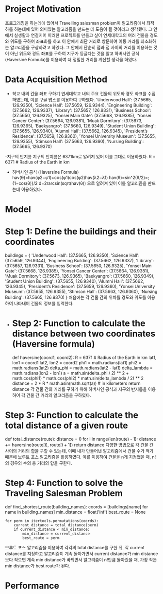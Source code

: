 # Project Motivation
프로그래밍을 하는데에 있어서 Travelling salesman problem이 알고리즘에서 최적하를 하는데에 있어 의미있는 알고리즘을 만드는 데 도움이 될 것이라고 생각했다. 그 안에서 실생활과 연결지어 이러한 프로젝트를 만들고 싶어 연세대학교의 여러 건물을 경도와 위도를 구하여 좌표화를 하고 이 안에서 최단 거리로 방문하여 이동 거리를 최소화하는 알고리즘을 구상하려고 하였다. 그 안에서 단순히 점과 점 사이의 거리를 이용하는 것이 아닌 위도와 경도 좌표를 구하여 지구가 둥글다는 것을 알고 하버사인 공식(Haversine Formula)를 이용하여 더 정밀한 거리를 계산할 생각을 하였다.

# Data Acquisition Method
- 학교 내의 건물 좌표 구하기
연세대학교 내의 주요 건물의 위도와 경도 좌표를 수집하였는데, 이를 구글 맵스를 이용하여 구하였다.
'Underwood Hall': (37.5665, 126.9350), 'Science Hall': (37.5659, 126.9344),
'Engineering Building': (37.5662, 126.9337), 'Library': (37.5657, 126.9331),
'Business School': (37.5650, 126.9325), 'Yonsei Main Gate': (37.5668, 126.9385),
'Yonsei Cancer Center': (37.5664, 126.9381), 'Muak Dormitory': (37.5673, 126.9365),
'Baekyangro': (37.5660, 126.9349), 'Student Union Building': (37.5655, 126.9340),
'Alumni Hall': (37.5662, 126.9345), 'President’s Residence': (37.5659, 126.9360),
'Yonsei University Museum': (37.5655, 126.9355), 'Stimson Hall': (37.5663, 126.9360),
'Nursing Building': (37.5665, 126.9370)

-지구의 반지름
지구의 반지름은 6371km로 알려져 있어 이를 그대로 이용하였다.
R = 6371  # Radius of the Earth in km

- 하버사인 공식 (Haversine Formula)
hav(θ)=hav(φ2−φ1)+cos(φ1)cos(φ2)hav(λ2−λ1)
hav(θ)=sin^2(θ/2)=;{1−cos(θ)}/2
d=2rarcsin(sqrt(hav(θ))
으로 알려져 있어 이를 알고리즘을 만드는데 이용하였다.

# Model

  # Step 1: Define the buildings and their coordinates
  buildings = {
    'Underwood Hall': (37.5665, 126.9350),
    'Science Hall': (37.5659, 126.9344),
    'Engineering Building': (37.5662, 126.9337),
    'Library': (37.5657, 126.9331),
    'Business School': (37.5650, 126.9325),
    'Yonsei Main Gate': (37.5668, 126.9385),
    'Yonsei Cancer Center': (37.5664, 126.9381),
    'Muak Dormitory': (37.5673, 126.9365),
    'Baekyangro': (37.5660, 126.9349),
    'Student Union Building': (37.5655, 126.9340),
    'Alumni Hall': (37.5662, 126.9345),
    'President’s Residence': (37.5659, 126.9360),
    'Yonsei University Museum': (37.5655, 126.9355),
    'Stimson Hall': (37.5663, 126.9360),
    'Nursing Building': (37.5665, 126.9370)
    }
처음에는 각 건물 간의 위치를 경도와 위도를 이용하여 나타내어 건물의 정보를 입력한다.

- # Step 2: Function to calculate the distance between two coordinates (Haversine formula)
  def haversine(coord1, coord2):
    R = 6371  # Radius of the Earth in km
    lat1, lon1 = coord1
    lat2, lon2 = coord2
    phi1 = math.radians(lat1)
    phi2 = math.radians(lat2)
    delta_phi = math.radians(lat2 - lat1)
    delta_lambda = math.radians(lon2 - lon1)
    a = math.sin(delta_phi / 2) ** 2 + math.cos(phi1) * math.cos(phi2) * math.sin(delta_lambda / 2) ** 2
    distance = 2 * R * math.asin(math.sqrt(a))  # in kilometers
    return distance
각 건물 간의 거리를 구하기 위해 하버사인 공식과 지구의 반지름을 이용하여 각 건물 간 거리의 알고리즘을 구하였다.

# Step 3: Function to calculate the total distance of a given route
def total_distance(route):
    distance = 0
    for i in range(len(route) - 1):
        distance += haversine(route[i], route[i + 1])
    return distance
다양한 방법으로 각 건물 간 사이의 거리의 합을 구할 수 있는데, 이때 내가 만들어낸 알고리즘에서 건물 수가 적기 때문에 브루트 포스 알고리즘을 활용하였다. 이를 이용하여 건물을 n개 지정했을 때, n!의 경우의 수의 총 거리의 합을 구한다.

# Step 4: Function to solve the Traveling Salesman Problem
def find_shortest_route(building_names):
    coords = [buildings[name] for name in building_names]
    min_distance = float('inf')
    best_route = None

    for perm in itertools.permutations(coords):
        current_distance = total_distance(perm)
        if current_distance < min_distance:
            min_distance = current_distance
            best_route = perm
브루트 포스 알고리즘을 이용하여 각각의 total distance를 구한 뒤, 각 current distance를 지정하고 알고리즘이 계속 돌아가면서 current distance가 min distance보다 작으면 계속 min distance가 바뀌면서 알고리즘이 n!만큼 돌아갔을 때, 가장 작은 min distance가 best route가 된다.
# Performance
